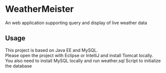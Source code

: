 # WeatherMeister
An web application supporting query and display of live weather data

## Usage
This project is based on Java EE and MySQL.<br/>
Please open the project with Eclipse or IntelliJ and install Tomcat locally.<br/>
You also need to install MySQL locally and run weather.sql Script to initialize the database
